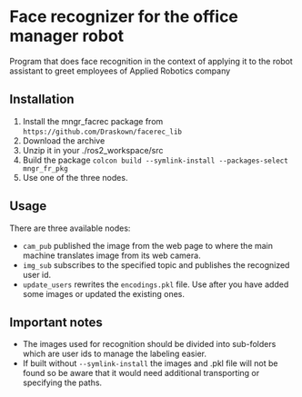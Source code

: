 # Face recognizer for the office manager robot

Program that does face recognition in the context of applying it to the robot assistant to greet employees of Applied Robotics company

## Installation

1. Install the mngr_facrec package from `https://github.com/Draskown/facerec_lib`
2. Download the archive
3. Unzip it in your ./ros2_workspace/src
4. Build the package `colcon build --symlink-install --packages-select mngr_fr_pkg`
5. Use one of the three nodes.

## Usage

There are three available nodes:

- `cam_pub` published the image from the web page to where the main machine translates image from its web camera.
- `img_sub` subscribes to the specified topic and publishes the recognized user id.
- `update_users` rewrites the `encodings.pkl` file. Use after you have added some images or updated the existing ones.

## Important notes

- The images used for recognition should be divided into sub-folders which are user ids to manage the labeling easier.
- If built without `--symlink-install` the images and .pkl file will not be found so be aware that it would need additional transporting or specifying the paths.